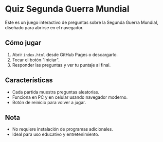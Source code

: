 # Quiz Segunda Guerra Mundial

Este es un juego interactivo de preguntas sobre la Segunda Guerra Mundial, diseñado para abrirse en el navegador.

## Cómo jugar
1. Abrir `index.html` desde GitHub Pages o descargarlo.
2. Tocar el botón "Iniciar".
3. Responder las preguntas y ver tu puntaje al final.

## Características
- Cada partida muestra preguntas aleatorias.
- Funciona en PC y en celular usando navegador moderno.
- Botón de reinicio para volver a jugar.

## Nota
- No requiere instalación de programas adicionales.
- Ideal para uso educativo y entretenimiento.


